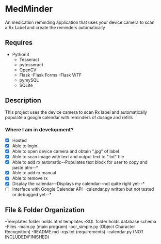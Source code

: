 # MedMinder
An medication reminding application that uses your device camera to scan a Rx Label and create the reminders automatically
## Requires
- Python3
	- Tesseract
	- pytesseract
	- OpenCV
	- Flask
		-Flask Forms
		-Flask WTF
	- pymySQL
	- SQLite

## Description
This project uses the device camera to scan Rx label and automatically populate a google calendar with reminders of dosage and refills
### Where I am in development?
- [x] Hosted 
- [x] Able to login
- [x] Able to open device camera and obtain ".jpg" of label
- [x] Able to scan image with text and output text to ".txt" file
- [x] Able to add rx automatic--Populates text block for user to copy and paste atm--*
- [x] Able to add rx manual
- [x] Able to remove rx
- [x] Display the calendar--Displays my calendar--not quite right yet--*
- [ ] Interface with Google Calendar API--calendar.py written but not tested or debugged yet--*

## File & Folder Organization
-Templates folder holds html templates
-SQL folder holds database schema
-Files
	-main.py (main program)
	-ocr_simple.py (Object Character Recognition)
	-README.md
	-rqs.txt (requirements)
	-calendar.py (NOT INCLUDED/FINISHED)
